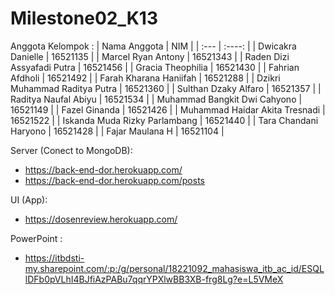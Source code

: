 # Milestone02_K13

Anggota Kelompok :
| Nama Anggota   | NIM |
| :---        |    :----:   |
| Dwicakra Danielle      | 16521135 |
| Marcel Ryan Antony   | 16521343 |
| Raden Dizi Assyafadi Putra | 16521456 |
| Gracia Theophilia | 16521430 |
| Fahrian Afdholi | 16521492 |
| Farah Kharana Haniifah | 16521288 |
| Dzikri Muhammad Raditya Putra | 16521360 |
| Sulthan Dzaky Alfaro | 16521357 |
| Raditya Naufal Abiyu | 16521534 |
| Muhammad Bangkit Dwi Cahyono | 16521149 |
| Fazel Ginanda  | 16521426 |
| Muhammad Haidar Akita Tresnadi | 16521522 |
| Iskanda Muda Rizky Parlambang | 16521440 |
| Tara Chandani Haryono | 16521428 |
| Fajar Maulana H | 16521104 |


Server (Conect to MongoDB):
- https://back-end-dor.herokuapp.com/
- https://back-end-dor.herokuapp.com/posts

UI (App):
- https://dosenreview.herokuapp.com/

PowerPoint : 
- https://itbdsti-my.sharepoint.com/:p:/g/personal/18221092_mahasiswa_itb_ac_id/ESQLlDFb0pVLhI4BJfiAzPABu7qqrYPXlwBB3XB-frg8Lg?e=L5VMeX
